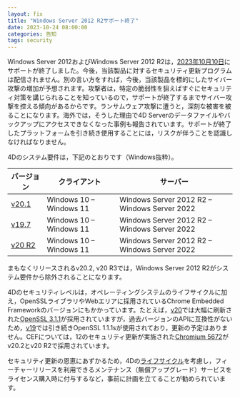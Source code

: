 ```yaml
---
layout: fix
title: "Windows Server 2012 R2サポート終了"
date: 2023-10-24 08:00:00
categories: 告知
tags: security
---
```


Windows Server 2012およびWindows Server 2012 R2は，[2023年10月10日](https://learn.microsoft.com/ja-jp/lifecycle/announcements/windows-server-2012-r2-end-of-support)にサポートが終了しました。今後，当該製品に対するセキュリティ更新プログラムは配信されません。別の言い方をすれば，今後，当該製品を標的にしたサイバー攻撃の増加が予想されます。攻撃者は，特定の脆弱性を狙えばすぐにセキュリティ対策を講じられることを知っているので，サポートが終了するまでサイバー攻撃を控える傾向があるからです。ランサムウェア攻撃に遭うと，深刻な被害を被ることになります。海外では，そうした理由で4D Serverのデータファイルやバックアップにアクセスできなくなった事例も報告されています。サポートが終了したプラットフォームを引き続き使用することには，リスクが伴うことを認識しなければなりません。

4Dのシステム要件は，下記のとおりです（Windows抜粋）。

|バージョン|クライアント|サーバー|
|-|-|-|
|[v20.1](https://download.4d.com/Documents/Products_Documentation/LastVersions/Line_20.1/VIntl/4D_v20.1_LTS_SystemRequirements_EN.pdf)|Windows 10 – Windows 11|Windows Server 2012 R2 – Windows Server 2022|
|[v19.7](https://download.4d.com/Documents/Products_Documentation/LastVersions/Line_19.7/VIntl/4D_v19.7_LTS_SystemRequirements_EN.pdf)|Windows 10 – Windows 11|Windows Server 2012 R2 – Windows Server 2022|
|[v20 R2](https://download.4d.com/Documents/Products_Documentation/LastVersions/Line_20R2/VIntl/4D_v20_R2_SystemRequirements_EN.pdf)|Windows 10 – Windows 11|Windows Server 2012 R2 – Windows Server 2022|

まもなくリリースされるv20.2, v20 R3では，Windows Server 2012 R2がシステム要件から除外されることになります。

4Dのセキュリティレベルは，オペレーティングシステムのライフサイクルに加え，OpenSSLライブラリやWebエリアに採用されているChrome Embedded Frameworkのバージョンにもかかっています。たとえば，[v20](https://github.com/4d/docs/blob/main/versioned_docs/version-20/Notes/updates.md)では大幅に刷新された[OpenSSL 3.1.1](https://www.openssl.org/blog/blog/2021/09/07/OpenSSL3.Final/)が採用されていますが，過去バージョンのAPIに互換性がないため，[v19](https://github.com/4d/docs/blob/main/versioned_docs/version-19/Notes/updates.md)では引き続きOpenSSL 1.1.1sが使用されており，更新の予定はありません。CEFについては，12のセキュリティ更新が実施された[Chromium 5672](https://chromereleases.googleblog.com/2023/05/stable-channel-update-for-desktop_16.html)がv20.2とv20 R2で採用されています。

セキュリティ更新の恩恵にあずかるため，4Dの[ライフサイクル](https://jp.4d.com/product-release-life-cycle)を考慮し，フィーチャーリリースを利用できるメンテナンス（無償アップグレード）サービスをライセンス購入時に付与するなど，事前に計画を立てることが勧められています。